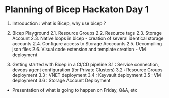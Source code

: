 # Planning of Bicep Hackaton Day 1 


1. Introduction : what is Bicep, why use bicep ? 

2. Bicep Playground 
 2.1. Resource Groups
 2.2. Resource tags
 2.3. Storage Account 
 2.3. Native loops in bicep - creation of several identical storage accounts
 2.4. Configure access to Storage Acccounts 
 2.5. Decompiling json files
 2.6. Visual code extension and template creation - VM deployment

3. Getting started with Bicep in a CI/CD pipeline 
3.1 : Service connection, devops agent configuration (for Private Clusters)
3.2 : Resource Groups deployment
3.3 : VNET deployment
3.4 : Keyvault deployment
3.5 : VM deployment 
3.6 : Storage Account Deployment 

- Presentation of what is going to happen on Friday, Q&A, etc
